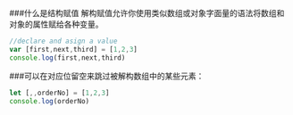 ###什么是结构赋值
解构赋值允许你使用类似数组或对象字面量的语法将数组和对象的属性赋给各种变量。
```javascript	
//declare and asign a value
var [first,next,third] = [1,2,3]
console.log(first,next,third)
```

###可以在对应位留空来跳过被解构数组中的某些元素：
```javascript
let [,,orderNo] = [1,2,3]
console.log(orderNo)
```